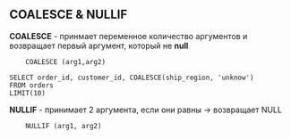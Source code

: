 ## COALESCE & NULLIF

**COALESCE** - принмает переменное количество аргументов и возвращает первый аргумент, который не **null**

```postgresql
	COALESCE (arg1,arg2)
```

```postgresql
SELECT order_id, customer_id, COALESCE(ship_region, 'unknow')
FROM orders
LIMIT(10)
```
**NULLIF** - принимает 2 аргумента, если они равны -> возвращает NULL
```postgresql
	NULLIF (arg1, arg2)
```